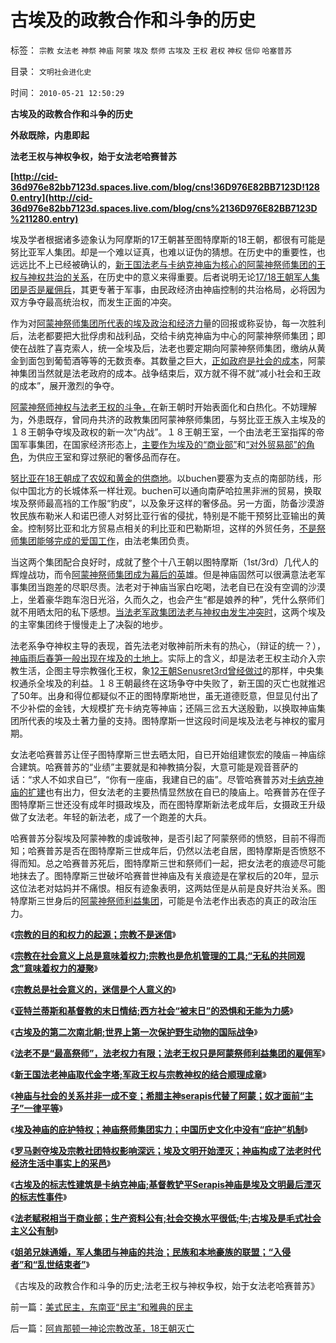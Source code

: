 # 古埃及的政教合作和斗争的历史

标签： `宗教` `女法老` `神祭` `神庙` `阿蒙` `埃及` `祭师` `古埃及` `王权` `君权` `神权` `信仰` `哈塞普苏` 

目录： `文明社会进化史`

时间： `2010-05-21 12:50:29`

**古埃及的政教合作和斗争的历史**

**外敌既除，内患即起**

**法老王权与神权争权，始于女法老哈赛普苏**

**[http://cid-36d976e82bb7123d.spaces.live.com/blog/cns!36D976E82BB7123D!1280.entry](http://cid-36d976e82bb7123d.spaces.live.com/blog/cns%2136D976E82BB7123D%211280.entry)**

埃及学者根据诸多迹象认为阿摩斯的17王朝甚至图特摩斯的18王朝，都很有可能是努比亚军人集团。却是一个难以证真，也难以证伪的猜想。在历史中的重要性，也远远比不上已经被确认的，[新王国法老与卡纳克神庙为核心的阿蒙神祭师集团的王权与神权共治的关系](../../../2010/5/13/“入侵者”和“乱世结束者”常常是外族雇佣军.md)，在历史中的意义来得重要。后者说明无论[17/18王朝军人集团是否是雇佣兵](../../../2010/5/5/古埃及的历史不是法老的历史.md)，其更专著于军事，由民政经济由神庙控制的共治格局，必将因为双方争夺最高统治权，而发生正面的冲突。

作为对[阿蒙神祭师集团所代表的埃及政治和经济力](../../../2010/5/5/古埃及的历史不是法老的历史.md)量的回报或称妥协，每一次胜利后，法老都要把大批俘虏和战利品，交给卡纳克神庙为中心的阿蒙神祭师集团；即使在战胜了喜克索人，统一全埃及后，法老也要定期向阿蒙神祭师集团，缴纳从黄金到面包到葡萄酒等等的无数贡奉。其数量之巨大，[正如政府是社会的成本](../../../2010/2/26/行政是社会的成本，而腐败是行政的成本.md)，阿蒙神集团当然就是法老政府的成本。战争结束后，双方就不得不就“减小社会和王政的成本”，展开激烈的争夺。

[阿蒙神祭师神权与法老王权的斗争，](../../../2010/5/5/王权与宗教神权的互利结合.md)在新王朝时开始表面化和白热化。不妨理解为，外患既存，曾同舟共济的政教集团阿蒙神祭师集团，与努比亚王族入主埃及的１８王朝争夺埃及政权的新一次“内战”。１８王朝王室，一个由法老王室指挥的帝国军事集团，在国家经济形态上，[主要作为埃及的“商业部”](../../../2010/5/13/古埃及近似毛式社会主义公有制,和牛.md)和[“对外贸易部”的角色](../../../2010/4/29/古埃及中王国的经济流程极类明朝.md)，为供应王室和穿过祭祀的奢侈品而存在。

[努比亚在18王朝成了农奴和黄金的供商地](../../../2010/4/29/中央集权的埃及帝国同样空前的短寿.md)。以buchen要塞为支点的南部防线，形似中国北方的长城体系一样壮观。buchen可以通向南萨哈拉黑非洲的贸易，换取埃及祭师最高裆的工作服“豹皮”，以及象牙这样的奢侈品。另一方面，防备沙漠游牧民族布勒米人和诺巴德人对努比亚行省的侵扰，特别是不能干预努比亚输出的黄金。控制努比亚和北方贸易点相关的利比亚和巴勒斯坦，这样的外贸任务，[不是祭师集团能够完成的爱国工作](../../../2010/5/17/爱国是民主国家的专利.md)，由法老集团负责。

当这两个集团配合良好时，成就了整个十八王朝以图特摩斯（1st/3rd）几代人的辉煌战功，而令[阿蒙神祭师集团成为幕后的英](../../../2010/5/5/古埃及的历史不是法老的历史.md)雄。但是神庙固然可以很满意法老军事集团当跑差的尽职尽责。法老对于神庙当家白吃喝，法老自已在没有空调的沙漠上，坐着豪华跑车泡日光浴，久而久之，也会产生“都是娘养的种”，凭什么祭师们就不用晒太阳的私下感想。[当法老军政集团法老与神权由发生冲突时](../../../2010/4/27/统治者不可能灌输新的观念的同时利于统治.md)，这两个埃及的主宰集团终于慢慢走上了决裂的地步。

法老系争夺神权主导的表现，首先法老对敬神前所未有的热心，（辩证的统一？），[神庙雨后春笋一般出现在埃及的土地上](../../../2010/5/8/古埃及：奴才面前“主子”一律平等.md)。实际上的含义，却是法老王权主动介入宗教生活，企图主导宗教强化王权，象[12王朝Senusret3rd曾经做过](../../../2010/4/29/独立消费者的消失消除了自由职业的可能性.md)的那样，中央集权通杀全埃及的利益。１８王朝最终在这场争夺中失败了，新王国的灭亡也就推迟了50年。出身和得位都疑似不正的图特摩斯地世，虽无道德贬意，但显见付出了不少补偿的金钱，大规模扩充卡纳克等神庙；还隔三岔五大送殷勤，以换取神庙集团所代表的埃及土著力量的支持。图特摩斯一世这段时间是埃及法老与神权的蜜月期。

女法老哈赛普苏让侄子图特摩斯三世去晒太阳，自已开始组建恢宏的陵庙－神庙综合建筑。哈赛普苏的“业绩”主要就是和神教搞分裂，大意可能是观音菩萨的话：“求人不如求自已”，“你有一座庙，我建自已的庙”。尽管哈赛普苏对[卡纳克神庙的扩建](../../../2010/5/13/Serapis神庙标志埃及文明最后湮灭.md)也有出力，但女法老的主要热情显然放在自已的陵庙上。哈赛普苏在侄子图特摩斯三世还没有成年时摄政埃及，而在图特摩斯新法老成年后，女摄政王升级做了女法老。年轻的新法老，成了一个跑差的大兵。

哈赛普苏分裂埃及阿蒙神教的虔诚敬神，是否引起了阿蒙祭师的愤怒，目前不得而知；哈赛普苏是否在图特摩斯三世成年后，仍然以法老自居，图特摩斯是否愤怒不得而知。总之哈赛普苏死后，图特摩斯三世和祭师们一起，把女法老的痕迹尽可能地抹去了。图特摩斯三世破坏哈赛普世神庙及有关痕迹是在掌权后的20年，显示这位法老对姑妈并不痛恨。相反有迹象表明，这两姑侄是从前是良好共治关系。图特摩斯三世身后的[阿蒙神祭师利益集团](../../../2010/5/8/神庙构成了法老时代经济生活中事实上的采邑.md)，可能是令法老作出表态的真正的政治压力。

《[**宗教的目的和权力的起源；宗教不是迷信**](../../../2010/4/13/宗教的目的和权力的起源；宗教不是迷信.md)》

《[**宗教在社会意义上总是意味着权力;宗教也是危机管理的工具;“无私的共同观念”意味着权力的凝聚**](../../../2010/4/13/宗教也是危机管理的工具.md)》

《[**宗教总是社会意义的，迷信是个人意义的**](../../../2010/4/14/宗教总是社会意义的，迷信是个人意义的.md)》

《[**亚特兰蒂斯和基督教的末日情结;西方社会“被末日”的恐惧和无能为力感**](../../../2010/5/4/亚特兰蒂斯和基督教的末日情结和“被末日”的恐惧.md)》

《[**古埃及的第二次南北朝;世界上第一次保护野生动物的国际战争**](../../../2010/5/5/世界上第一次保护野生动物的国际战争.md)》

《[**法老不是“最高祭师”，法老权力有限；法老王权只是阿蒙祭师利益集团的雇佣军**](../../../2010/5/5/古埃及的历史不是法老的历史.md)》

《[**新王国法老神庙取代金字塔;军政王权与宗教神权的结合顺理成章**](../../../2010/5/5/王权与宗教神权的互利结合.md)》

《[**神庙与社会的关系并非一成不变；希腊主神serapis代替了阿蒙；奴才面前“主子”一律平等**](../../../2010/5/8/古埃及：奴才面前“主子”一律平等.md)》

《[**埃及神庙的庇护特权；神庙祭师集团实力；中国历史文化中没有“庇护”机制**](http://blog.sina.com.cn/s/blog_5563a64d0100iaji.html)》

《[**罗马剥夺埃及宗教社团特权影响深远；埃及文明开始湮灭；神庙构成了法老时代经济生活中事实上的采邑**](../../../2010/5/8/神庙构成了法老时代经济生活中事实上的采邑.md)》

《[**古埃及的标志性建筑是卡纳克神庙;基督教铲平Serapis神庙是埃及文明最后湮灭的标志性事件**](../../../2010/5/13/Serapis神庙标志埃及文明最后湮灭.md)》

《[**法老赋税相当于商业部；生产资料公有;社会交换水平很低;牛;古埃及是毛式社会主义公有制**](../../../2010/5/13/古埃及近似毛式社会主义公有制,和牛.md)》

《[**姐弟兄妹通婚，军人集团与神庙的共治；民族和本地豪族的联盟；“入侵者”和“乱世结束者”**](../../../2010/5/13/“入侵者”和“乱世结束者”常常是外族雇佣军.md)》

《古埃及的政教合作和斗争的历史;法老王权与神权争权，始于女法老哈赛普苏》



前一篇：[美式民主，东南亚“民主”和雅典的民主](../../../2010/5/20/美式民主，东南亚“民主”和雅典的民主.md)

后一篇：[阿肯那顿一神论宗教改革，18王朝灭亡](../../../2010/5/21/阿肯那顿一神论宗教改革，18王朝灭亡.md)